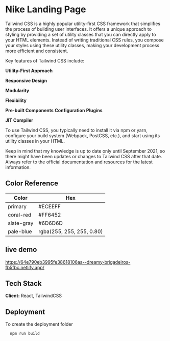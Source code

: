 # Nike Landing Page

Tailwind CSS is a highly popular utility-first CSS framework that simplifies the process of building user interfaces. It offers a unique approach to styling by providing a set of utility classes that you can directly apply to your HTML elements. Instead of writing traditional CSS rules, you compose your styles using these utility classes, making your development process more efficient and consistent.

Key features of Tailwind CSS include:

**Utility-First Approach**

**Responsive Design**

**Modularity**

**Flexibility**

**Pre-built Components**
**Configuration**
**Plugins**

**JIT Compiler**

To use Tailwind CSS, you typically need to install it via npm or yarn, configure your build system (Webpack, PostCSS, etc.), and start using its utility classes in your HTML.

Keep in mind that my knowledge is up to date only until September 2021, so there might have been updates or changes to Tailwind CSS after that date. Always refer to the official documentation and resources for the latest information.

## Color Reference

| Color      | Hex                       |
| ---------- | ------------------------- |
| primary    | #ECEEFF                   |
| coral-red  | #FF6452                   |
| slate-gray | #6D6D6D                   |
| pale-blue  | rgba(255, 255, 255, 0.80) |

## live demo

https://64e790eb3995fe38618106aa--dreamy-brigadeiros-fb5fbc.netlify.app/

## Tech Stack

**Client:** React, TailwindCSS

## Deployment

To create the deployment folder

```bash
  npm run build
```
